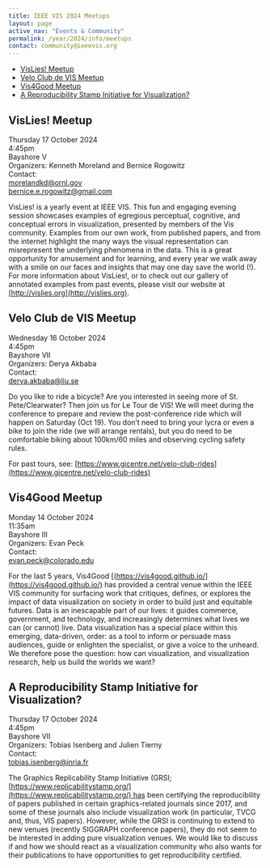 ```yaml
---
title: IEEE VIS 2024 Meetups
layout: page
active_nav: "Events & Community"
permalink: /year/2024/info/meetups
contact: community@ieeevis.org
---
```



* [VisLies! Meetup](#vis-lies) 
* [Velo Club de VIS Meetup](#vis-velo)
* [Vis4Good Meetup](#vis4good)
* [A Reproducibility Stamp Initiative for Visualization?](#reproducibility)  

## <a name="vis-lies"></a>VisLies! Meetup

Thursday 17 October 2024<br>
4:45pm<br>
Bayshore V <br> 
Organizers: Kenneth Moreland and Bernice Rogowitz <br>
Contact: <br>
morelandkd@ornl.gov <br>
bernice.e.rogowitz@gmail.com <br>

VisLies! is a yearly event at IEEE VIS. This fun and engaging evening session showcases examples of egregious perceptual, cognitive, and conceptual errors in visualization, presented by members of the Vis community. Examples from our own work, from published papers, and from the internet highlight the many ways the visual representation can misrepresent the underlying phenomena in the data. This is a great opportunity for amusement and for learning, and every year we walk away with a smile on our faces and insights that may one day save the world (!). For more information about VisLies!, or to check out our gallery of annotated examples from past events, please visit our website at [http://vislies.org](http://vislies.org).


## <a name="vis-velo"></a> Velo Club de VIS Meetup

Wednesday 16 October 2024<br>
4:45pm<br>
Bayshore VII <br>
Organizers: Derya Akbaba<br>
Contact: <br>
derya.akbaba@liu.se <br>


Do you like to ride a bicycle? Are you interested in seeing more of St. Pete/Clearwater? Then join us for Le Tour de VIS!
We will meet during the conference to prepare and review the post-conference ride which will happen on Saturday (Oct 19). You don’t need to bring your lycra or even a bike to join the ride (we will arrange rentals), but you do need to be comfortable biking about 100km/60 miles and observing cycling safety rules.

For past tours, see: [https://www.gicentre.net/velo-club-rides](https://www.gicentre.net/velo-club-rides)

## <a name="vis4good"></a>Vis4Good Meetup

Monday 14 October 2024<br>
11:35am <br>
Bayshore III <br>
Organizers: Evan Peck <br>
Contact:<br>
evan.peck@colorado.edu <br>

For the last 5 years, Vis4Good [(https://vis4good.github.io/](https://vis4good.github.io/) has provided a central venue within the IEEE VIS community for surfacing work that critiques, defines, or explores the impact of data visualization on society in order to build just and equitable futures. Data is an inescapable part of our lives: it guides commerce, government, and technology, and increasingly determines what lives we can (or cannot) live. Data visualization has a special place within this emerging, data-driven, order: as a tool to inform or persuade mass audiences, guide or enlighten the specialist, or give a voice to the unheard. We therefore pose the question: how can visualization, and visualization research, help us build the worlds we want? 

## <a name="reproducibility"></a>A Reproducibility Stamp Initiative for Visualization?

Thursday 17 October 2024 <br>
4:45pm<br>
Bayshore VII<br>
Organizers: Tobias Isenberg and Julien Tierny <br>
Contact: <br>
tobias.isenberg@inria.fr <br>

The Graphics Replicability Stamp Initiative (GRSI;[https://www.replicabilitystamp.org/](https://www.replicabilitystamp.org/) has been certifying the reproducibility of papers published in certain graphics-related journals since 2017, and some of these journals also include visualization work (in particular, TVCG and, thus, VIS papers). However, while the GRSI is continuing to extend to new venues (recently SIGGRAPH conference papers), they do not seem to be interested in adding pure visualization venues. We would like to  discuss if and how we should react as a visualization community who also wants for their publications to have opportunities to get reproducibility certified.








